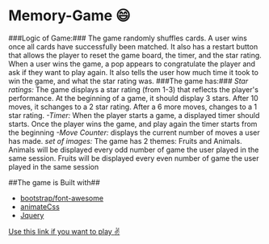 # Memory-Game :smile:
###Logic of Game:###
The game randomly shuffles cards. A user wins once all cards have successfully been matched.
It also has a restart button that  allows the player to reset the game board, the timer, and the star rating.
When a user wins the game, a pop appears to congratulate the player and ask if they want to play again. 
It  also tells the user how much time it took to win the game, and what the star rating was.
###The game has:###
_Star ratings:_
The game displays a star rating (from 1-3) that reflects the player's performance.
At the beginning of a game, it should display 3 stars. 
After 10 moves, it schanges to a 2 star rating. After a 6 more moves, changes to a 1 star rating.
_-Timer:_
When the player starts a game, a displayed timer should starts. Once the player wins the game, and play again the timer starts from the beginning
_-Move Counter:_
 displays the current number of moves a user has made.
_set of images:_
The game has 2 themes: Fruits and Animals. Animals will be displayed every odd number of game the user played in the same session. 
Fruits will be displayed every even number of game the user played in the same session

##The game is Built with##
- [bootstrap/font-awesome](https://www.bootstrapcdn.com/fontawesome/)
- [animateCss](https://daneden.github.io/animate.css/)
- [Jquery](https://code.jquery.com/)

[Use this link if you want to play :v:](https://rachelshalom.github.io/Memory-Game/)

